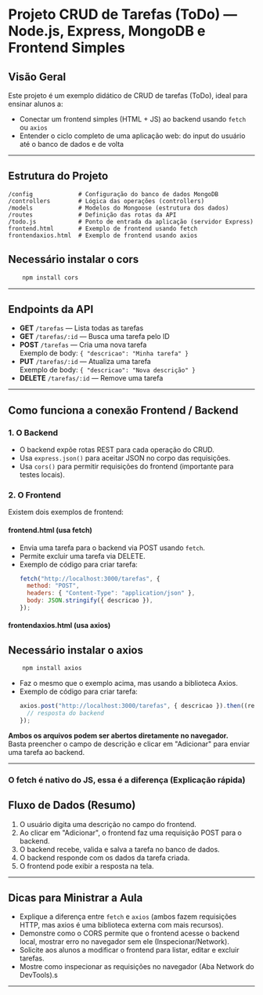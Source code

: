 # Projeto CRUD de Tarefas (ToDo) — Node.js, Express, MongoDB e Frontend Simples

## Visão Geral

Este projeto é um exemplo didático de CRUD de tarefas (ToDo), ideal para ensinar alunos a:

- Conectar um frontend simples (HTML + JS) ao backend usando `fetch` ou `axios`
- Entender o ciclo completo de uma aplicação web: do input do usuário até o banco de dados e de volta

---

## Estrutura do Projeto

```
/config             # Configuração do banco de dados MongoDB
/controllers        # Lógica das operações (controllers)
/models             # Modelos do Mongoose (estrutura dos dados)
/routes             # Definição das rotas da API
/todo.js            # Ponto de entrada da aplicação (servidor Express)
frontend.html       # Exemplo de frontend usando fetch
frontendaxios.html  # Exemplo de frontend usando axios
```

## Necessário instalar o cors

```bash
    npm install cors
```

---

## Endpoints da API

- **GET** `/tarefas` — Lista todas as tarefas
- **GET** `/tarefas/:id` — Busca uma tarefa pelo ID
- **POST** `/tarefas` — Cria uma nova tarefa  
  Exemplo de body: `{ "descricao": "Minha tarefa" }`
- **PUT** `/tarefas/:id` — Atualiza uma tarefa  
  Exemplo de body: `{ "descricao": "Nova descrição" }`
- **DELETE** `/tarefas/:id` — Remove uma tarefa

---

## Como funciona a conexão Frontend / Backend

### 1. O Backend

- O backend expõe rotas REST para cada operação do CRUD.
- Usa `express.json()` para aceitar JSON no corpo das requisições.
- Usa `cors()` para permitir requisições do frontend (importante para testes locais).

### 2. O Frontend

Existem dois exemplos de frontend:

#### **frontend.html** (usa fetch)

- Envia uma tarefa para o backend via POST usando `fetch`.
- Permite excluir uma tarefa via DELETE.
- Exemplo de código para criar tarefa:
  ```js
  fetch("http://localhost:3000/tarefas", {
    method: "POST",
    headers: { "Content-Type": "application/json" },
    body: JSON.stringify({ descricao }),
  });
  ```

#### **frontendaxios.html** (usa axios)

## Necessário instalar o axios

```bash
    npm install axios
```

- Faz o mesmo que o exemplo acima, mas usando a biblioteca Axios.
- Exemplo de código para criar tarefa:
  ```js
  axios.post("http://localhost:3000/tarefas", { descricao }).then((res) => {
    // resposta do backend
  });
  ```

**Ambos os arquivos podem ser abertos diretamente no navegador.**  
Basta preencher o campo de descrição e clicar em "Adicionar" para enviar uma tarefa ao backend.

---

### O fetch é nativo do JS, essa é a diferença (Explicação rápida)

## Fluxo de Dados (Resumo)

1. O usuário digita uma descrição no campo do frontend.
2. Ao clicar em "Adicionar", o frontend faz uma requisição POST para o backend.
3. O backend recebe, valida e salva a tarefa no banco de dados.
4. O backend responde com os dados da tarefa criada.
5. O frontend pode exibir a resposta na tela.

---

## Dicas para Ministrar a Aula

- Explique a diferença entre `fetch` e `axios` (ambos fazem requisições HTTP, mas axios é uma biblioteca externa com mais recursos).
- Demonstre como o CORS permite que o frontend acesse o backend local, mostrar erro no navegador sem ele (Inspecionar/Network).
- Solicite aos alunos a modificar o frontend para listar, editar e excluir tarefas.
- Mostre como inspecionar as requisições no navegador (Aba Network do DevTools).s

---

